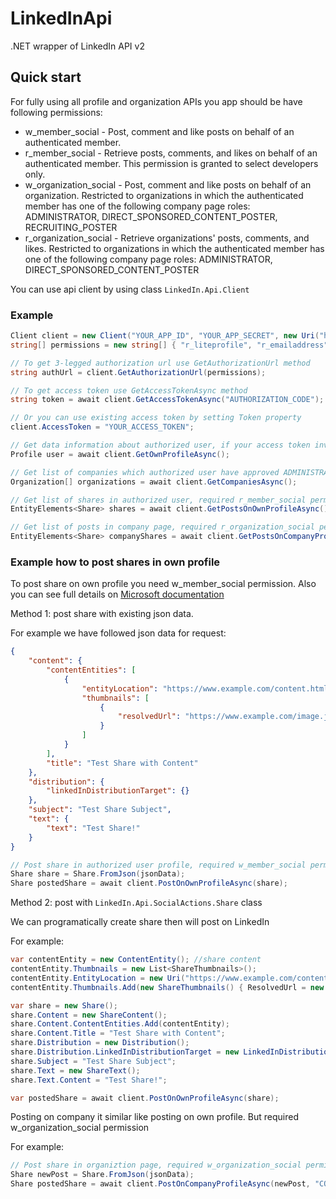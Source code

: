 # LinkedInApi
.NET wrapper of LinkedIn API v2

## Quick start
For fully using all profile and organization APIs you app should be have following permissions:
- w_member_social - Post, comment and like posts on behalf of an authenticated member.
- r_member_social - Retrieve posts, comments, and likes on behalf of an authenticated member. This permission is granted to select developers only.
- w_organization_social - Post, comment and like posts on behalf of an organization. Restricted to organizations in which the authenticated member has one of the following company page roles: ADMINISTRATOR, DIRECT_SPONSORED_CONTENT_POSTER, RECRUITING_POSTER
- r_organization_social - Retrieve organizations' posts, comments, and likes. Restricted to organizations in which the authenticated member has one of the following company page roles: ADMINISTRATOR, DIRECT_SPONSORED_CONTENT_POSTER


You can use api client by using class `LinkedIn.Api.Client`

### Example
````csharp
Client client = new Client("YOUR_APP_ID", "YOUR_APP_SECRET", new Uri("https://your-app-redirect-url.com"));
string[] permissions = new string[] { "r_liteprofile", "r_emailaddress", "w_member_social" };

// To get 3-legged authorization url use GetAuthorizationUrl method
string authUrl = client.GetAuthorizationUrl(permissions);

// To get access token use GetAccessTokenAsync method
string token = await client.GetAccessTokenAsync("AUTHORIZATION_CODE");

// Or you can use existing access token by setting Token property
client.AccessToken = "YOUR_ACCESS_TOKEN";

// Get data information about authorized user, if your access token invalid you will get ApiException error
Profile user = await client.GetOwnProfileAsync();

// Get list of companies which authorized user have approved ADMINISTRATOR role on these companies, required r_organization permission
Organization[] organizations = await client.GetCompaniesAsync();

// Get list of shares in authorized user, required r_member_social permission
EntityElements<Share> shares = await client.GetPostsOnOwnProfileAsync();

// Get list of posts in company page, required r_organization_social permission
EntityElements<Share> companyShares = await client.GetPostsOnCompanyProfileAsync("COMPANY_ID");
````

### Example how to post shares in own profile 
To post share on own profile you need w_member_social permission.
Also you can see full details on [Microsoft documentation](https://docs.microsoft.com/en-us/linkedin/marketing/integrations/community-management/shares/share-api?context=linkedin/compliance/context#post-shares)

Method 1: post share with existing json data.

For example we have followed json data for request:
````json
{
    "content": {
        "contentEntities": [
            {
                "entityLocation": "https://www.example.com/content.html",
                "thumbnails": [
                    {
                        "resolvedUrl": "https://www.example.com/image.jpg"
                    }
                ]
            }
        ],
        "title": "Test Share with Content"
    },
    "distribution": {
        "linkedInDistributionTarget": {}
    },
    "subject": "Test Share Subject",
    "text": {
        "text": "Test Share!"
    }
}
````

````csharp
// Post share in authorized user profile, required w_member_social permission
Share share = Share.FromJson(jsonData); 
Share postedShare = await client.PostOnOwnProfileAsync(share);
````

Method 2: post with `LinkedIn.Api.SocialActions.Share` class

We can programatically create share then will post on LinkedIn

For example:
````csharp
var contentEntity = new ContentEntity(); //share content
contentEntity.Thumbnails = new List<ShareThumbnails>();
contentEntity.EntityLocation = new Uri("https://www.example.com/content.html");
contentEntity.Thumbnails.Add(new ShareThumbnails() { ResolvedUrl = new Uri("https://www.example.com/image.jpg") });

var share = new Share();
share.Content = new ShareContent();
share.Content.ContentEntities.Add(contentEntity);
share.Content.Title = "Test Share with Content";
share.Distribution = new Distribution();
share.Distribution.LinkedInDistributionTarget = new LinkedInDistributionTarget();
share.Subject = "Test Share Subject";
share.Text = new ShareText();
share.Text.Content = "Test Share!";

var postedShare = await client.PostOnOwnProfileAsync(share);
````

Posting on company it similar like posting on own profile. But required w_organization_social permission

For example:
````csharp
// Post share in organiztion page, required w_organization_social permission also user should be have one of the following company page roles: ADMINISTRATOR, DIRECT_SPONSORED_CONTENT_POSTER, RECRUITING_POSTER
Share newPost = Share.FromJson(jsonData);
Share postedShare = await client.PostOnCompanyProfileAsync(newPost, "COMPANY_ID");
````